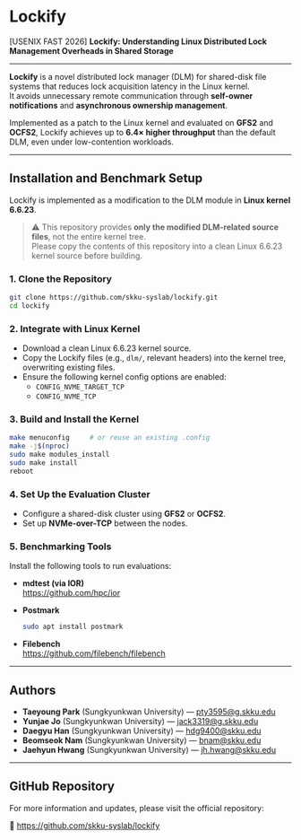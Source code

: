 # Lockify  
[USENIX FAST 2026] **Lockify: Understanding Linux Distributed Lock Management Overheads in Shared Storage**

---

**Lockify** is a novel distributed lock manager (DLM) for shared-disk file systems that reduces lock acquisition latency in the Linux kernel.  
It avoids unnecessary remote communication through **self-owner notifications** and **asynchronous ownership management**.

Implemented as a patch to the Linux kernel and evaluated on **GFS2** and **OCFS2**, Lockify achieves up to **6.4× higher throughput** than the default DLM, even under low-contention workloads.

---

## Installation and Benchmark Setup

Lockify is implemented as a modification to the DLM module in **Linux kernel 6.6.23**.

> ⚠️ This repository provides **only the modified DLM-related source files**, not the entire kernel tree.  
> Please copy the contents of this repository into a clean Linux 6.6.23 kernel source before building.

### 1. Clone the Repository

```bash
git clone https://github.com/skku-syslab/lockify.git
cd lockify
```

### 2. Integrate with Linux Kernel

- Download a clean Linux 6.6.23 kernel source.
- Copy the Lockify files (e.g., `dlm/`, relevant headers) into the kernel tree, overwriting existing files.
- Ensure the following kernel config options are enabled:
  - `CONFIG_NVME_TARGET_TCP`
  - `CONFIG_NVME_TCP`

### 3. Build and Install the Kernel

```bash
make menuconfig     # or reuse an existing .config
make -j$(nproc)
sudo make modules_install
sudo make install
reboot
```

### 4. Set Up the Evaluation Cluster

- Configure a shared-disk cluster using **GFS2** or **OCFS2**.
- Set up **NVMe-over-TCP** between the nodes.

### 5. Benchmarking Tools

Install the following tools to run evaluations:

- **mdtest (via IOR)**  
  https://github.com/hpc/ior

- **Postmark**  
  ```bash
  sudo apt install postmark
  ```

- **Filebench**  
  https://github.com/filebench/filebench

---

## Authors

- **Taeyoung Park** (Sungkyunkwan University) — <pty3595@g.skku.edu>  
- **Yunjae Jo** (Sungkyunkwan University) — <jack3319@g.skku.edu>  
- **Daegyu Han** (Sungkyunkwan University) — <hdg9400@skku.edu>  
- **Beomseok Nam** (Sungkyunkwan University) — <bnam@skku.edu>  
- **Jaehyun Hwang** (Sungkyunkwan University) — <jh.hwang@skku.edu>

---

## GitHub Repository

For more information and updates, please visit the official repository:

🔗 https://github.com/skku-syslab/lockify

